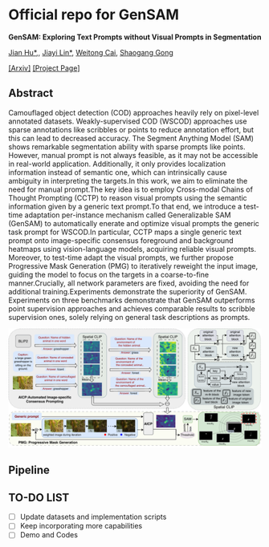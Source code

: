 # Official repo for GenSAM
**GenSAM: Exploring Text Prompts without Visual Prompts in Segmentation**

[Jian Hu*](https://lwpyh.github.io/),, [Jiayi Lin*](https://jylin8100.github.io/), [Weitong Cai](https://lvgd.github.io/), [Shaogang Gong](http://www.eecs.qmul.ac.uk/~sgg/)

[[Arxiv]](https://arxiv.org/abs/) 
[[Project Page]](https://lwpyh.github.io/GenSAM/)


## Abstract

Camouflaged object detection (COD) approaches heavily rely on pixel-level annotated datasets. Weakly-supervised COD (WSCOD) approaches use sparse annotations like scribbles or points to reduce annotation effort, but this can lead to decreased accuracy. The Segment Anything Model (SAM) shows remarkable segmentation ability with sparse prompts like points. However, manual prompt is not always feasible, as it may not be accessible in real-world application. Additionally, it only provides localization information instead of semantic one, which can intrinsically cause ambiguity in interpreting the targets.In this work, we aim to eliminate the need for manual prompt.The key idea is to employ Cross-modal Chains of Thought Prompting (CCTP) to reason visual prompts using the semantic information given by a generic text prompt.To that end, we introduce a test-time adaptation per-instance mechanism called Generalizable SAM (GenSAM) to automatically enerate and optimize visual prompts the generic task prompt for WSCOD.In particular, CCTP maps a single generic text prompt onto image-specific consensus foreground and background heatmaps using vision-language models, acquiring reliable visual prompts. Moreover, to test-time adapt the visual prompts, we further propose Progressive Mask Generation (PMG) to iteratively reweight the input image, guiding the model to focus on the targets in a coarse-to-fine manner.Crucially, all network parameters are fixed, avoiding the need for additional training.Experiments demonstrate the superiority of GenSAM. Experiments on three benchmarks demonstrate that GenSAM outperforms point supervision approaches and achieves comparable results to scribble supervision ones, solely relying on general task descriptions as prompts.     


<img src='AIG_framework_v3.png'>

## Pipeline 
<!-- The prompt-dialogue of varies abilities are saved in [dataset](https://github.com/crystraldo/StableLLAVA/tree/main/dataset). -->

<!-- The synthesized prompt-dialogue datasets of various abilities are saved in [dataset](https://github.com/crystraldo/StableLLAVA/tree/main/dataset). Please follow the steps below to generate datasets with LLaVA format. -->

<!-- 1. Use [SD-XL](https://github.com/crystraldo/StableLLAVA/blob/main/stable_diffusion.py) to generate images as training images. It will take ~13s to generate one image on V100.-->
<!-- python stable_diffusion.py --prompt_path dataset/animal.json --save_path train_set/animal/-->
<!-- 2. Use [data_to_llava](https://github.com/crystraldo/StableLLAVA/blob/main/data_to_llava.py) to convert dataset format for LLaVA model training. -->
<!-- ```
python data_to_llava.py --image_path train_set/ --prompt_path dataset/ --save_path train_ano/
``` -->

 ## TO-DO LIST
- [ ] Update datasets and implementation scripts
- [ ] Keep incorporating more capabilities
- [ ] Demo and Codes
